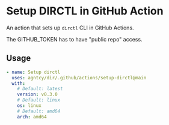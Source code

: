 # Setup DIRCTL in GitHub Action

An action that sets up `dirctl` CLI in GitHub Actions.

The GITHUB_TOKEN has to have "public repo" access.

## Usage

```yaml
- name: Setup dirctl
  uses: agntcy/dir/.github/actions/setup-dirctl@main
  with:
    # Default: latest
    version: v0.3.0
    # Default: linux
    os: linux
    # Default: amd64
    arch: amd64
```
